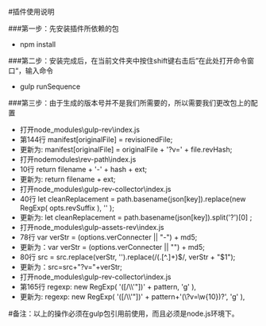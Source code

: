 #插件使用说明

###第一步：先安装插件所依赖的包
- npm install

###第二步：安装完成后，在当前文件夹中按住shift键右击后”在此处打开命令窗口“，输入命令
- gulp runSequence

###第三步：由于生成的版本号并不是我们所需要的，所以需要我们更改包上的配置
- 打开node_modules\gulp-rev\index.js
- 第144行 manifest[originalFile] = revisionedFile;
- 更新为: manifest[originalFile] = originalFile + '?v=' + file.revHash;
- 打开nodemodules\rev-path\index.js
- 10行 return filename + '-' + hash + ext;
- 更新为: return filename + ext;
- 打开node_modules\gulp-rev-collector\index.js
- 40行 let cleanReplacement =  path.basename(json[key]).replace(new RegExp( opts.revSuffix ), '' );
- 更新为: let cleanReplacement =  path.basename(json[key]).split('?')[0] ;
- 打开node_modules\gulp-assets-rev\index.js
- 78行 var verStr = (options.verConnecter || "-") + md5;
- 更新为：var verStr = (options.verConnecter || "") + md5;
- 80行 src = src.replace(verStr, '').replace(/(\.[^\.]+)$/, verStr + "$1");
- 更新为：src=src+"?v="+verStr;
- 打开node_modules\gulp-rev-collector\index.js
- 第165行 regexp: new RegExp( '([\/\\\\\'"])' + pattern, 'g' ),
- 更新为: regexp: new RegExp( '([\/\\\\\'"])' + pattern+'(\\?v=\\w{10})?', 'g' ),


#备注：以上的操作必须在gulp包引用前使用，而且必须是node.js环境下。